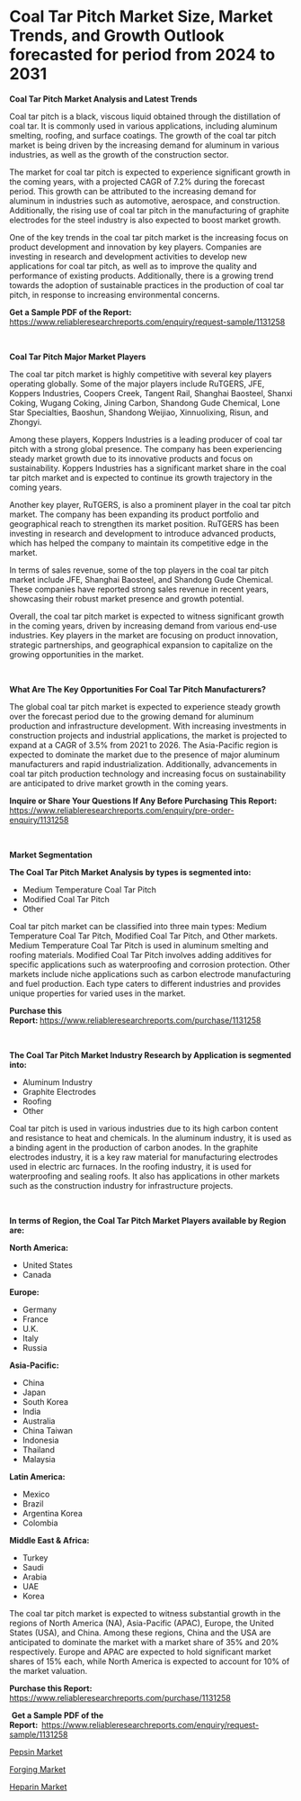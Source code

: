<p><h1>Coal Tar Pitch Market Size, Market Trends, and Growth Outlook forecasted for period from 2024 to 2031</h1></p><p><strong>Coal Tar Pitch Market Analysis and Latest Trends</strong></p>
<p><p>Coal tar pitch is a black, viscous liquid obtained through the distillation of coal tar. It is commonly used in various applications, including aluminum smelting, roofing, and surface coatings. The growth of the coal tar pitch market is being driven by the increasing demand for aluminum in various industries, as well as the growth of the construction sector.</p><p>The market for coal tar pitch is expected to experience significant growth in the coming years, with a projected CAGR of 7.2% during the forecast period. This growth can be attributed to the increasing demand for aluminum in industries such as automotive, aerospace, and construction. Additionally, the rising use of coal tar pitch in the manufacturing of graphite electrodes for the steel industry is also expected to boost market growth.</p><p>One of the key trends in the coal tar pitch market is the increasing focus on product development and innovation by key players. Companies are investing in research and development activities to develop new applications for coal tar pitch, as well as to improve the quality and performance of existing products. Additionally, there is a growing trend towards the adoption of sustainable practices in the production of coal tar pitch, in response to increasing environmental concerns.</p></p>
<p><strong>Get a Sample PDF of the Report:&nbsp;</strong> <a href="https://www.reliableresearchreports.com/enquiry/request-sample/1131258">https://www.reliableresearchreports.com/enquiry/request-sample/1131258</a></p>
<p>&nbsp;</p>
<p><strong>Coal Tar Pitch Major Market Players</strong></p>
<p><p>The coal tar pitch market is highly competitive with several key players operating globally. Some of the major players include RuTGERS, JFE, Koppers Industries, Coopers Creek, Tangent Rail, Shanghai Baosteel, Shanxi Coking, Wugang Coking, Jining Carbon, Shandong Gude Chemical, Lone Star Specialties, Baoshun, Shandong Weijiao, Xinnuolixing, Risun, and Zhongyi.</p><p>Among these players, Koppers Industries is a leading producer of coal tar pitch with a strong global presence. The company has been experiencing steady market growth due to its innovative products and focus on sustainability. Koppers Industries has a significant market share in the coal tar pitch market and is expected to continue its growth trajectory in the coming years.</p><p>Another key player, RuTGERS, is also a prominent player in the coal tar pitch market. The company has been expanding its product portfolio and geographical reach to strengthen its market position. RuTGERS has been investing in research and development to introduce advanced products, which has helped the company to maintain its competitive edge in the market.</p><p>In terms of sales revenue, some of the top players in the coal tar pitch market include JFE, Shanghai Baosteel, and Shandong Gude Chemical. These companies have reported strong sales revenue in recent years, showcasing their robust market presence and growth potential.</p><p>Overall, the coal tar pitch market is expected to witness significant growth in the coming years, driven by increasing demand from various end-use industries. Key players in the market are focusing on product innovation, strategic partnerships, and geographical expansion to capitalize on the growing opportunities in the market.</p></p>
<p>&nbsp;</p>
<p><strong>What Are The Key Opportunities For Coal Tar Pitch Manufacturers?</strong></p>
<p><p>The global coal tar pitch market is expected to experience steady growth over the forecast period due to the growing demand for aluminum production and infrastructure development. With increasing investments in construction projects and industrial applications, the market is projected to expand at a CAGR of 3.5% from 2021 to 2026. The Asia-Pacific region is expected to dominate the market due to the presence of major aluminum manufacturers and rapid industrialization. Additionally, advancements in coal tar pitch production technology and increasing focus on sustainability are anticipated to drive market growth in the coming years.</p></p>
<p><strong>Inquire or Share Your Questions If Any Before Purchasing This Report:</strong> <a href="https://www.reliableresearchreports.com/enquiry/pre-order-enquiry/1131258">https://www.reliableresearchreports.com/enquiry/pre-order-enquiry/1131258</a></p>
<p>&nbsp;</p>
<p><strong>Market Segmentation</strong></p>
<p><strong>The Coal Tar Pitch Market Analysis by types is segmented into:</strong></p>
<p><ul><li>Medium Temperature Coal Tar Pitch</li><li>Modified Coal Tar Pitch</li><li>Other</li></ul></p>
<p><p>Coal tar pitch market can be classified into three main types: Medium Temperature Coal Tar Pitch, Modified Coal Tar Pitch, and Other markets. Medium Temperature Coal Tar Pitch is used in aluminum smelting and roofing materials. Modified Coal Tar Pitch involves adding additives for specific applications such as waterproofing and corrosion protection. Other markets include niche applications such as carbon electrode manufacturing and fuel production. Each type caters to different industries and provides unique properties for varied uses in the market.</p></p>
<p><strong>Purchase this Report:&nbsp;</strong><a href="https://www.reliableresearchreports.com/purchase/1131258">https://www.reliableresearchreports.com/purchase/1131258</a></p>
<p>&nbsp;</p>
<p><strong>The Coal Tar Pitch Market Industry Research by Application is segmented into:</strong></p>
<p><ul><li>Aluminum Industry</li><li>Graphite Electrodes</li><li>Roofing</li><li>Other</li></ul></p>
<p><p>Coal tar pitch is used in various industries due to its high carbon content and resistance to heat and chemicals. In the aluminum industry, it is used as a binding agent in the production of carbon anodes. In the graphite electrodes industry, it is a key raw material for manufacturing electrodes used in electric arc furnaces. In the roofing industry, it is used for waterproofing and sealing roofs. It also has applications in other markets such as the construction industry for infrastructure projects.</p></p>
<p>&nbsp;</p>
<p><strong>In terms of Region, the Coal Tar Pitch Market Players available by Region are:</strong></p>
<p>
    <p> <strong> North America: </strong>
        <ul>
            <li>United States</li>
            <li>Canada</li>
        </ul>
        </p> 
    <p> <strong> Europe: </strong>
        <ul>
            <li>Germany</li>
            <li>France</li>
            <li>U.K.</li>
            <li>Italy</li>
            <li>Russia</li>
        </ul>
        </p> 
    <p> <strong> Asia-Pacific: </strong>
        <ul>
            <li>China</li>
            <li>Japan</li>
            <li>South Korea</li>
            <li>India</li>
            <li>Australia</li>
            <li>China Taiwan</li>
            <li>Indonesia</li>
            <li>Thailand</li>
            <li>Malaysia</li>
        </ul>
        </p> 
    <p> <strong> Latin America: </strong>
        <ul>
            <li>Mexico</li>
            <li>Brazil</li>
            <li>Argentina Korea</li>
            <li>Colombia</li>
        </ul>
        </p> 
    <p> <strong> Middle East & Africa: </strong>
        <ul>
            <li>Turkey</li>
            <li>Saudi</li>
            <li>Arabia</li>
            <li>UAE</li>
            <li>Korea</li>
        </ul>
    </p>
    </p>
<p><p>The coal tar pitch market is expected to witness substantial growth in the regions of North America (NA), Asia-Pacific (APAC), Europe, the United States (USA), and China. Among these regions, China and the USA are anticipated to dominate the market with a market share of 35% and 20% respectively. Europe and APAC are expected to hold significant market shares of 15% each, while North America is expected to account for 10% of the market valuation.</p></p>
<p><strong>Purchase this Report: </strong><a href="https://www.reliableresearchreports.com/purchase/1131258">https://www.reliableresearchreports.com/purchase/1131258</a></p>
<p>&nbsp;<strong>Get a Sample PDF of the Report:&nbsp;&nbsp;</strong><a href="https://www.reliableresearchreports.com/enquiry/request-sample/1131258">https://www.reliableresearchreports.com/enquiry/request-sample/1131258</a></p>
<p><strong></strong></p>
<p><p><a href="https://github.com/pjcfca/Market-Research-Report-List-1/blob/main/pepsin-market.md">Pepsin Market</a></p><p><a href="https://github.com/wusalecollins540tpqoz/Market-Research-Report-List-1/blob/main/forging-market.md">Forging Market</a></p><p><a href="https://github.com/johnbach50/Market-Research-Report-List-2/blob/main/heparin-market.md">Heparin Market</a></p></p>